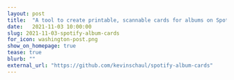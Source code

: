 ```yaml
---
layout: post
title:  "A tool to create printable, scannable cards for albums on Spotify"
date:   2021-11-03 10:00:00
slug: 2021-11-03-spotify-album-cards
for_icon: washington-post.png
show_on_homepage: true
tease: true
blurb: ""
external_url: "https://github.com/kevinschaul/spotify-album-cards"
---
```


